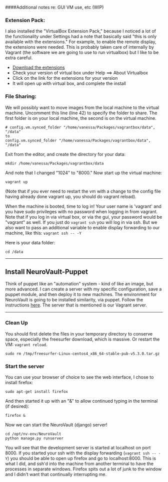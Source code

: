 ####Additional notes re: GUI VM use, etc (WIP)

### Extension Pack:

I also installed the "VirtualBox Extension Pack," because I noticed a lot of the functionality under Settings had a note that basically said "this is only available with the extensions."  For example, to enable the remote display, the extensions were needed.  This is probably taken care of internally by Vagrant (the software we are going to use to run virtualbox) but I like to be extra careful.

- [Download the extensions](http://www.oracle.com/technetwork/server-storage/virtualbox/downloads/index.html#extpack)
- Check your version of virtual box under Help ==> About Virtualbox
- Click on the link for the extensions for your version
- It will open up with virtual box, and complete the install

### File Sharing: 
We will possibly want to move images from the local machine to the virtual machine. Uncomment this line (line 42) to specify the folder to share.  The first folder is on your local machine, the second is on the virtual machine.

    # config.vm.synced_folder "/home/vanessa/Packages/vagrantbox/data", "/data"
    to
    config.vm.synced_folder "/home/vanessa/Packages/vagrantbox/data", "/data"

Exit from the editor, and create the directory for your data:

    mkdir /home/vanessa/Packages/vagrantbox/data

And note that I changed "1024" to "8000."  Now start up the virtual machine:

    vagrant up

(Note that if you ever need to restart the vm with a change to the config file having already done vagrant up, you should do vagrant reload).

When the machine is booted, time to log in! Your user name is 'vagrant' and you have sudo privileges with no password when logging in from vagrant.  Note that if you log in via virtual box, or via the gui, your password would be "vagrant" as well.  If you just do `vagrant ssh` you will log in via ssh.  But we also want to pass an additional variable to enable display forwarding to our machine, like this: `vagrant ssh -- -Y`

Here is your data folder:

    cd /data

-------
## Install NeuroVault-Puppet
Think of puppet like an "automation" system - kind of like an image, but more advanced.  I can create a server with my specific configuration, save a puppet module, and then deploy it to new machines.  The environment for NeuroVault is going to be installed similarity, via puppet. Follow the instructions [here](https://github.com/NeuroVault/neurovault_puppet). The server that is mentioned is our Vagrant server.

---------------------------
### Clean Up
You should first delete the files in your temporary directory to conserve space, especially the freesurfer download, which is massive.  Or restart the VM:  `vagrant reload`.

    sudo rm /tmp/freesurfer-Linux-centos4_x86_64-stable-pub-v5.3.0.tar.gz

### Start the server
You can use your browser of choice to see the web interface, I chose to install firefox:

    sudo apt-get install firefox

And then started it up with an "&" to allow continued typing in the terminal (if desired):

    firefox &

Now we can start the NeuroVault (django) server!

    cd /opt/nv-env/NeuroVault
    python manage.py runserver

You will see that the development server is started at localhost on port 8000.  If you started your ssh with the display forwarding (`vagrant ssh -- -Y`) you should be able to open up firefox and go to localhost:8000.  This is what I did, and ssh'd into the machine from another terminal to have the processes in separate windows.  Firefox spits out a lot of junk to the window and I didn't want that continually interrupting me.

